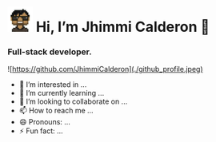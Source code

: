  # <img src="https://github.com/JhimmiCalderon/JhimmiCalderon/blob/main/Jam.png?raw=true" width="50" /> Hi, I’m Jhimmi Calderon 👋
 ### Full-stack developer.

![https://github.com/JhimmiCalderon](./github_profile.jpeg)


 
- 👀 I’m interested in ...
- 🌱 I’m currently learning ...
- 💞️ I’m looking to collaborate on ...
- 📫 How to reach me ...
- 😄 Pronouns: ...
- ⚡ Fun fact: ...

<!---
JhimmiCalderon/JhimmiCalderon is a ✨ special ✨ repository because its `README.md` (this file) appears on your GitHub profile.
You can click the Preview link to take a look at your changes.
--->
